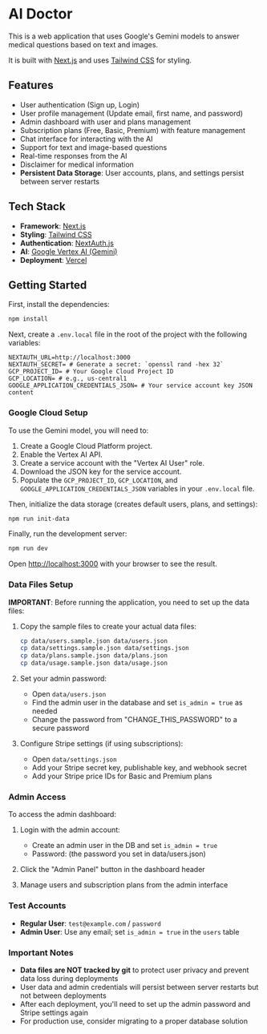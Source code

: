 # AI Doctor

This is a web application that uses Google's Gemini models to answer medical questions based on text and images.

It is built with [Next.js](https://nextjs.org/) and uses [Tailwind CSS](https://tailwindcss.com/) for styling.

## Features

-   User authentication (Sign up, Login)
-   User profile management (Update email, first name, and password)
-   Admin dashboard with user and plans management
-   Subscription plans (Free, Basic, Premium) with feature management
-   Chat interface for interacting with the AI
-   Support for text and image-based questions
-   Real-time responses from the AI
-   Disclaimer for medical information
-   **Persistent Data Storage**: User accounts, plans, and settings persist between server restarts

## Tech Stack

-   **Framework**: [Next.js](https://nextjs.org/)
-   **Styling**: [Tailwind CSS](https://tailwindcss.com/)
-   **Authentication**: [NextAuth.js](https://next-auth.js.org/)
-   **AI**: [Google Vertex AI (Gemini)](https://cloud.google.com/vertex-ai)
-   **Deployment**: [Vercel](https://vercel.com/)

## Getting Started

First, install the dependencies:

```bash
npm install
```

Next, create a `.env.local` file in the root of the project with the following variables:

```
NEXTAUTH_URL=http://localhost:3000
NEXTAUTH_SECRET= # Generate a secret: `openssl rand -hex 32`
GCP_PROJECT_ID= # Your Google Cloud Project ID
GCP_LOCATION= # e.g., us-central1
GOOGLE_APPLICATION_CREDENTIALS_JSON= # Your service account key JSON content
```

### Google Cloud Setup

To use the Gemini model, you will need to:

1.  Create a Google Cloud Platform project.
2.  Enable the Vertex AI API.
3.  Create a service account with the "Vertex AI User" role.
4.  Download the JSON key for the service account.
5.  Populate the `GCP_PROJECT_ID`, `GCP_LOCATION`, and `GOOGLE_APPLICATION_CREDENTIALS_JSON` variables in your `.env.local` file.

Then, initialize the data storage (creates default users, plans, and settings):

```bash
npm run init-data
```

Finally, run the development server:

```bash
npm run dev
```

Open [http://localhost:3000](http://localhost:3000) with your browser to see the result.

### Data Files Setup

**IMPORTANT**: Before running the application, you need to set up the data files:

1. Copy the sample files to create your actual data files:
   ```bash
   cp data/users.sample.json data/users.json
   cp data/settings.sample.json data/settings.json
   cp data/plans.sample.json data/plans.json
   cp data/usage.sample.json data/usage.json
   ```

2. Set your admin password:
   - Open `data/users.json`
   - Find the admin user in the database and set `is_admin = true` as needed
   - Change the password from "CHANGE_THIS_PASSWORD" to a secure password

3. Configure Stripe settings (if using subscriptions):
   - Open `data/settings.json`
   - Add your Stripe secret key, publishable key, and webhook secret
   - Add your Stripe price IDs for Basic and Premium plans

### Admin Access

To access the admin dashboard:

1. Login with the admin account:
   - Create an admin user in the DB and set `is_admin = true`
   - Password: (the password you set in data/users.json)

2. Click the "Admin Panel" button in the dashboard header

3. Manage users and subscription plans from the admin interface

### Test Accounts

- **Regular User**: `test@example.com` / `password`
- **Admin User**: Use any email; set `is_admin = true` in the `users` table

### Important Notes

- **Data files are NOT tracked by git** to protect user privacy and prevent data loss during deployments
- User data and admin credentials will persist between server restarts but not between deployments
- After each deployment, you'll need to set up the admin password and Stripe settings again
- For production use, consider migrating to a proper database solution 